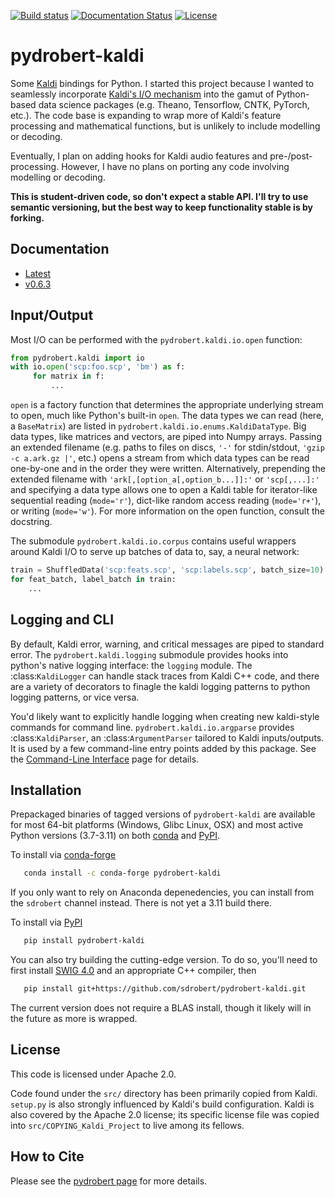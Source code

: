 [![Build status](https://ci.appveyor.com/api/projects/status/lvjhj9pgju90wn8j?svg=true)](https://ci.appveyor.com/project/sdrobert/pydrobert-kaldi)
[![Documentation Status](https://readthedocs.org/projects/pydrobert-kaldi/badge/?version=latest)](https://pydrobert-kaldi.readthedocs.io/en/latest/?badge=latest)
[![License](https://img.shields.io/badge/License-Apache%202.0-blue.svg)](https://opensource.org/licenses/Apache-2.0)

# pydrobert-kaldi

Some [Kaldi](http://kaldi-asr.org/) bindings for Python. I started this project
because I wanted to seamlessly incorporate [Kaldi's I/O
mechanism](http://kaldi-asr.org/doc/io.html) into the gamut of Python-based
data science packages (e.g. Theano, Tensorflow, CNTK, PyTorch, etc.). The code
base is expanding to wrap more of Kaldi's feature processing and mathematical
functions, but is unlikely to include modelling or decoding.

Eventually, I plan on adding hooks for Kaldi audio features and pre-/post-
processing. However, I have no plans on porting any code involving modelling or
decoding.

**This is student-driven code, so don't expect a stable API. I'll try to use
semantic versioning, but the best way to keep functionality stable is by
forking.**

## Documentation

- [Latest](https://pydrobert-kaldi.readthedocs.io/en/latest/)
- [v0.6.3](https://pydrobert-kaldi.readthedocs.io/en/v0.6.3/)

## Input/Output

Most I/O can be performed with the `pydrobert.kaldi.io.open` function:


``` python
from pydrobert.kaldi import io
with io.open('scp:foo.scp', 'bm') as f:
     for matrix in f:
         ...
```

`open` is a factory function that determines the appropriate underlying stream
to open, much like Python's built-in `open`. The data types we can read (here,
a `BaseMatrix`) are listed in `pydrobert.kaldi.io.enums.KaldiDataType`. Big
data types, like matrices and vectors, are piped into Numpy arrays. Passing an
extended filename  (e.g. paths to files on discs, `'-'` for stdin/stdout,
`'gzip -c a.ark.gz |'`, etc.) opens a stream from which data types can be read
one-by-one and in the order they were written. Alternatively, prepending the
extended filename with `'ark[,[option_a[,option_b...]]:'` or `'scp[,...]:'` and
specifying a data type allows one to open a Kaldi table for iterator-like
sequential reading (`mode='r'`), dict-like random access reading (`mode='r+'`),
or writing (`mode='w'`). For more information on the open function, consult the
docstring.

The submodule `pydrobert.kaldi.io.corpus` contains useful wrappers around Kaldi
I/O to serve up batches of data to, say, a neural network:

``` python
train = ShuffledData('scp:feats.scp', 'scp:labels.scp', batch_size=10)
for feat_batch, label_batch in train:
    ...
```

## Logging and CLI

By default, Kaldi error, warning, and critical messages are piped to standard
error. The `pydrobert.kaldi.logging` submodule provides hooks into python's
native logging interface: the `logging` module. The :class:`KaldiLogger` can
handle stack traces from Kaldi C++ code, and there are a variety of decorators
to finagle the kaldi logging patterns to python logging patterns, or vice
versa.

You'd likely want to explicitly handle logging when creating new kaldi-style
commands for command line. `pydrobert.kaldi.io.argparse` provides
:class:`KaldiParser`, an :class:`ArgumentParser` tailored to Kaldi
inputs/outputs. It is used by a few command-line entry points added by this
package. See the [Command-Line
Interface](http://pydrobert-kaldi.readthedocs.io/en/latest/cli.html) page for
details.

## Installation

Prepackaged binaries of tagged versions of `pydrobert-kaldi` are available for
most 64-bit platforms (Windows, Glibc Linux, OSX) and most active Python
versions (3.7-3.11) on both [conda](https://docs.conda.io/en/latest/) and
[PyPI](https://pypi.org/).

To install via [conda-forge](https://conda-forge.org/)

``` sh
   conda install -c conda-forge pydrobert-kaldi
```

If you only want to rely on Anaconda depenedencies, you can install from the
`sdrobert` channel instead. There is not yet a 3.11 build there.

To install via [PyPI](https://pypi.org/)

``` sh
   pip install pydrobert-kaldi
```

You can also try building the cutting-edge version. To do so, you'll need to
first install [SWIG 4.0](https://www.swig.org/) and an appropriate C++
compiler, then

``` sh
   pip install git+https://github.com/sdrobert/pydrobert-kaldi.git
```

The current version does not require a BLAS install, though it likely will in
the future as more is wrapped.

## License

This code is licensed under Apache 2.0.

Code found under the `src/` directory has been primarily copied from Kaldi.
`setup.py` is also strongly influenced by Kaldi's build configuration. Kaldi is
also covered by the Apache 2.0 license; its specific license file was copied
into `src/COPYING_Kaldi_Project` to live among its fellows.

## How to Cite

Please see the [pydrobert page](https://github.com/sdrobert/pydrobert) for more
details.
